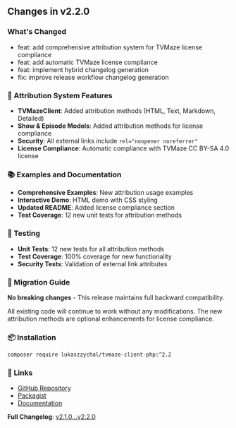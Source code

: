 ## Changes in v2.2.0

### What's Changed
- feat: add comprehensive attribution system for TVMaze license compliance
- feat: add automatic TVMaze license compliance
- feat: implement hybrid changelog generation
- fix: improve release workflow changelog generation

### 🎯 Attribution System Features
- **TVMazeClient**: Added attribution methods (HTML, Text, Markdown, Detailed)
- **Show & Episode Models**: Added attribution methods for license compliance
- **Security**: All external links include `rel="noopener noreferrer"`
- **License Compliance**: Automatic compliance with TVMaze CC BY-SA 4.0 license

### 📚 Examples and Documentation
- **Comprehensive Examples**: New attribution usage examples
- **Interactive Demo**: HTML demo with CSS styling
- **Updated README**: Added license compliance section
- **Test Coverage**: 12 new unit tests for attribution methods

### 🧪 Testing
- **Unit Tests**: 12 new tests for all attribution methods
- **Test Coverage**: 100% coverage for new functionality
- **Security Tests**: Validation of external link attributes

### 🚀 Migration Guide
**No breaking changes** - This release maintains full backward compatibility.

All existing code will continue to work without any modifications. The new attribution methods are optional enhancements for license compliance.

### 📦 Installation

```bash
composer require lukaszzychal/tvmaze-client-php:^2.2
```

### 🔗 Links
- [GitHub Repository](https://github.com/lukaszzychal/tvmaze-client-php)
- [Packagist](https://packagist.org/packages/lukaszzychal/tvmaze-client-php)
- [Documentation](https://github.com/lukaszzychal/tvmaze-client-php#readme)

**Full Changelog**: [v2.1.0...v2.2.0](https://github.com/lukaszzychal/tvmaze-client-php/compare/v2.1.0...v2.2.0)
